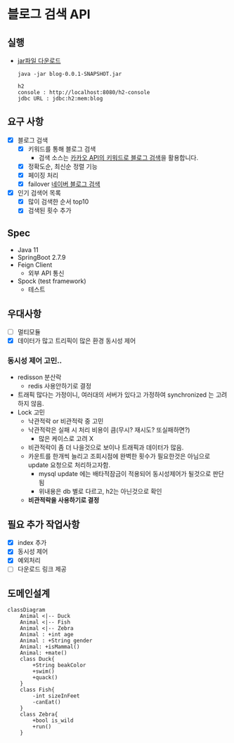 # 블로그 검색 API 

## 실행
- [jar파일 다운로드](https://drive.google.com/file/d/1GynGzKgpqp_7d6ZB7vIvQGTDuvvE8UJ4/view?usp=sharing)
  ```
  java -jar blog-0.0.1-SNAPSHOT.jar
  
  h2 
  console : http://localhost:8080/h2-console 
  jdbc URL : jdbc:h2:mem:blog
  ```

## 요구 사항
- [x] 블로그 검색
   - [x] 키워드를 통해 블로그 검색
     - 검색 소스는 [카카오 API의 키워드로 블로그 검색](https://developers.kakao.com/docs/latest/ko/daum-search/dev-guide#search-blog)을 활용합니다.
   - [x] 정확도순, 최신순 정렬 기능
   - [x] 페이징 처리
   - [x] failover [네이버 블로그 검색](https://developers.naver.com/docs/serviceapi/search/blog/blog.md)
- [x] 인기 검색어 목록
  - [x] 많이 검색한 순서 top10
  - [x] 검색된 횟수 추가

## Spec
- Java 11
- SpringBoot 2.7.9
- Feign Client
  - 외부 API 통신
- Spock (test framework)
  - 테스트

## 우대사항
- [ ] 멀티모듈
- [x] 데이터가 많고 트리픽이 많은 환경 동시성 제어

### 동시성 제어 고민..
- redisson 분산락
    - redis 사용안하기로 결정
- 트래픽 많다는 가정이니, 여러대의 서버가 있다고 가정하여 synchronized 는 고려하지 않음.
- Lock 고민
    - 낙관적락 or 비관적락 중 고민
    - 낙관적락은 실패 시 처리 비용이 큼(무시? 재시도? 또실패하면?)
      - 많은 케이스로 고려 X 
    - 비관적락이 좀 더 나을것으로 보이나 트래픽과 데이터가 많음.
    - 카운트를 한개씩 늘리고 조회시점에 완벽한 횟수가 필요한것은 아님으로 update 요청으로 처리하고자함.
      - mysql update 에는 배타적잠금이 적용되어 동시성제어가 될것으로 판단됨
      - 위내용은 db 별로 다르고, h2는 아닌것으로 확인 
    - **비관적락을 사용하기로 결정**

## 필요 추가 작업사항
- [x] index 추가
- [x] 동시성 제어
- [x] 예외처리
- [ ] 다운로드 링크 제공

## 도메인설계
```mermaid
classDiagram
    Animal <|-- Duck
    Animal <|-- Fish
    Animal <|-- Zebra
    Animal : +int age
    Animal : +String gender
    Animal: +isMammal()
    Animal: +mate()
    class Duck{
        +String beakColor
        +swim()
        +quack()
    }
    class Fish{
        -int sizeInFeet
        -canEat()
    }
    class Zebra{
        +bool is_wild
        +run()
    }
```
